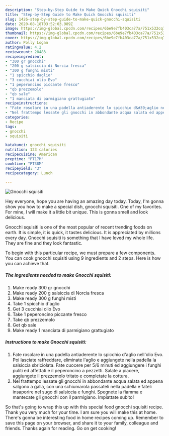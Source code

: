 ```yaml
---
description: "Step-by-Step Guide to Make Quick Gnocchi squisiti"
title: "Step-by-Step Guide to Make Quick Gnocchi squisiti"
slug: 1426-step-by-step-guide-to-make-quick-gnocchi-squisiti
date: 2020-08-18T03:52:03.989Z
image: https://img-global.cpcdn.com/recipes/6be9e7fb403ca77a/751x532cq70/gnocchi-squisiti-recipe-main-photo.jpg
thumbnail: https://img-global.cpcdn.com/recipes/6be9e7fb403ca77a/751x532cq70/gnocchi-squisiti-recipe-main-photo.jpg
cover: https://img-global.cpcdn.com/recipes/6be9e7fb403ca77a/751x532cq70/gnocchi-squisiti-recipe-main-photo.jpg
author: Polly Logan
ratingvalue: 4.2
reviewcount: 28483
recipeingredient:
- "300 gr gnocchi"
- "200 g salsiccia di Norcia fresca"
- "300 g funghi misti"
- "1 spicchio daglio"
- "3 cucchiai olio Evo"
- "1 peperoncino piccante fresco"
- "qb prezzemolo"
- "qb sale"
- "1 manciata di parmigiano grattugiato"
recipeinstructions:
- "Fate rosolare in una padella antiaderente lo spicchio d&#39;aglio nell&#39;olio Evo. Poi lasciate raffreddare, eliminate l&#39;aglio e aggiungete nella padella la salsiccia sbriciolata. Fate cuocere per 5/6 minuti ed aggiungere i funghi puliti ed affettati e il peperoncino a pezzetti. Salate a piacere, aggiungete il prezzemolo tritato e completate la cottura."
- "Nel frattempo lessate gli gnocchi in abbondante acqua salata ed appena salgono a galla, con una schiumarola passateli nella padella e fateli insaporire nel sugo di salsiccia e funghi. Spegnete la fiamma e mantecate gli gnocchi con il parmigiano. Impiattate subito!"
categories:
- Recipe
tags:
- gnocchi
- squisiti

katakunci: gnocchi squisiti 
nutrition: 123 calories
recipecuisine: American
preptime: "PT17M"
cooktime: "PT38M"
recipeyield: "3"
recipecategory: Lunch

---
```



![Gnocchi squisiti](https://img-global.cpcdn.com/recipes/6be9e7fb403ca77a/751x532cq70/gnocchi-squisiti-recipe-main-photo.jpg)

Hey everyone, hope you are having an amazing day today. Today, I'm gonna show you how to make a special dish, gnocchi squisiti. One of my favorites. For mine, I will make it a little bit unique. This is gonna smell and look delicious.



Gnocchi squisiti is one of the most popular of recent trending foods on earth. It is simple, it is quick, it tastes delicious. It is appreciated by millions every day. Gnocchi squisiti is something that I have loved my whole life. They are fine and they look fantastic.


To begin with this particular recipe, we must prepare a few components. You can cook gnocchi squisiti using 9 ingredients and 2 steps. Here is how you can achieve that.

<!--inarticleads1-->

##### The ingredients needed to make Gnocchi squisiti:

1. Make ready 300 gr gnocchi
1. Make ready 200 g salsiccia di Norcia fresca
1. Make ready 300 g funghi misti
1. Take 1 spicchio d&#39;aglio
1. Get 3 cucchiai olio Evo
1. Take 1 peperoncino piccante fresco
1. Take qb prezzemolo
1. Get qb sale
1. Make ready 1 manciata di parmigiano grattugiato




<!--inarticleads2-->

##### Instructions to make Gnocchi squisiti:

1. Fate rosolare in una padella antiaderente lo spicchio d&#39;aglio nell&#39;olio Evo. Poi lasciate raffreddare, eliminate l&#39;aglio e aggiungete nella padella la salsiccia sbriciolata. Fate cuocere per 5/6 minuti ed aggiungere i funghi puliti ed affettati e il peperoncino a pezzetti. Salate a piacere, aggiungete il prezzemolo tritato e completate la cottura.
1. Nel frattempo lessate gli gnocchi in abbondante acqua salata ed appena salgono a galla, con una schiumarola passateli nella padella e fateli insaporire nel sugo di salsiccia e funghi. Spegnete la fiamma e mantecate gli gnocchi con il parmigiano. Impiattate subito!




So that's going to wrap this up with this special food gnocchi squisiti recipe. Thank you very much for your time. I am sure you will make this at home. There's gonna be interesting food in home recipes coming up. Remember to save this page on your browser, and share it to your family, colleague and friends. Thanks again for reading. Go on get cooking!
